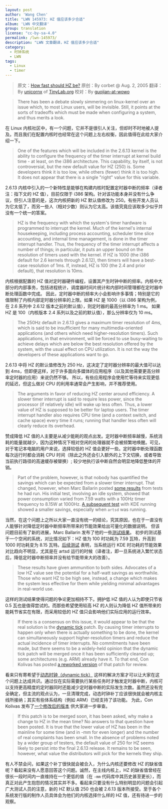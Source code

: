 ```yaml
---
layout: post
author: 'Wang Chen'
title: "LWN 145973: HZ 值应该多少合适"
album: 'LWN 中文翻译'
group: translation
license: "cc-by-sa-4.0"
permalink: /lwn-145973/
description: "LWN 文章翻译，HZ 值应该多少合适"
category:
  - 时钟系统
  - LWN
tags:
  - Linux
  - timer
---
```


> 原文：[How fast should HZ be?](https://lwn.net/Articles/145973/)
> 原创：By corbet @ Aug. 2, 2005
> 翻译：By [unicornx](https://github.com/unicornx) of [TinyLab.org][1]
> 校对：By [guojian-at-wowo](https://github.com/guojian-at-wowo)

> There has been a debate slowly simmering on linux-kernel over an issue which, to most Linux users, will be invisible. Still, it points at the sorts of tradeoffs which must be made when configuring a system, and thus merits a look.

在 Linux 内核社区中，有一个问题，它并不是很引人关注，但却时不时地被人提及。而且我们在配置内核时也经常在这个问题上左右权衡，因此值得在此给大家介绍一下。

> One of the features which will be included in the 2.6.13 kernel is the ability to configure the frequency of the timer interrupt at kernel build time - at least, on the i386 architecture. This capability, by itself, is not controversial, but the new default value for HZ (250) is. Some developers think it is too low, while others (fewer) think it is too high. It does not appear that there is a single "right" value for this variable.

2.6.13 内核中引入的一个新特性是能够在构建内核时配置定时器中断的频率（译者注：指下文的 HZ 值），目前仅限于 i386 架构。针对该功能本身并没有什么争议，但引人注意的是，这次内核把新的 HZ 默认值修改为 250。有些开发人员认为它太低了，而另一些人（相对少数）则认为它太高。该值究竟应该取多少似乎并没有一个统一的答案。

> HZ is the frequency with which the system's timer hardware is programmed to interrupt the kernel. Much of the kernel's internal housekeeping, including process accounting, scheduler time slice accounting, and internal time management, is done in the timer interrupt handler. Thus, the frequency of the timer interrupt affects a number of things; in particular, it puts an upper bound on the resolution of timers used with the kernel. If HZ is 1000 (the i386 default for 2.6 kernels through 2.6.12), then timers will have a best-case resolution of 1ms. If, instead, HZ is 100 (the 2.4 and prior default), that resolution is 10ms.

内核根据配置的 HZ 值对定时器硬件编程，设置其产生时钟中断的频率。内核中大部分的内部事务，包括进程统计，调度器时间片统计和内部时间管理都在定时器中断处理函数中完成。 因此，定时器中断的频率大小会影响许多事情；特别是它的值限制了内核内部定时器分辨率的上限。如果 HZ 是 1000（以 i386 架构为例，在 2.6 系列中 2.6.12 版本之前的默认值），则定时器的最高分辨率为 1 ms。 如果 HZ 是 100（内核版本 2.4 系列以及之前的默认值），那么分辨率仅为 10 ms。

> The 250Hz default in 2.6.13 gives a maximum timer resolution of 4ms, which is said to be insufficient for many multimedia-oriented applications (and others which need higher-resolution timers). Such applications, in that environment, will be forced to use busy-waiting to achieve delays which are below the best resolution offered by the system, with the usual effect on CPU utilization. It is not the way the developers of these applications want to go.

2.6.13 中将 HZ 的默认值修改为 250 Hz，这决定了定时器分辨率的最大值可以达到 4ms，但即便这样，对于许多面向多媒体的应用程序（以及其他需要更高分辨率定时器的应用）来说仍然不够。 所以，有些应用程序会使用忙等待来实现更低的延迟，但这么做对 CPU 的利用率通常会产生影响，并不推荐使用。

> The arguments in favor of reducing HZ center around efficiency. A slower timer interrupt is said to require less power, since the processor (if relatively idle) will wake up less often. Thus, a lower value of HZ is supposed to be better for laptop users. The timer interrupt handler also requires CPU time (and a context switch, and cache space) every time it runs; running that handler less often will clearly reduce its overhead.

赞成降低 HZ 值的人主要是从减少能耗的观点出发。定时器中断频率越慢，系统消耗的能量就越少，因为这种情况下相对空闲的处理器就不会被频繁地唤醒。可见，对于笔记本电脑的用户来说，选择较低的 HZ 值会更好一些。定时器中断处理函数每次运行时都会消耗 CPU 时间（除此之外还会引入额外的上下文切换，或者导致当前执行路径的高速缓存被替换）; 较少地执行该中断自然会明显地降低整体的开销。

> Part of the problem, however, is that nobody has quantified the savings which can be expected from a slower timer interrupt. That changed, however, when Marc Ballarin posted [some results](https://lwn.net/Articles/145980/) from tests he had run. His initial test, involving an idle system, showed that power consumption varied from 7.59 watts with a 100Hz timer frequency to 8.15W at 1000Hz. [A subsequent test](https://lwn.net/Articles/145982/) with KDE running showed a smaller savings, especially when `artsd` was running.

当然，在这个问题上之所以大家一直没有统一的结论，究其原因，也在于一直没有人能够针对降低定时器中断频率所带来的节能效果给出可量化的数据说明。 但该问题目前有了新的进展，Marc Ballarin 发布了他的一些[测试结果][2]。 初步的测试基于一个空闲的系统，对比情况如下：HZ 值为 100 时功耗为 7.59 瓦特，升高到 1000 时功耗变为 8.15 瓦特。[后续测试][3] 表明，当系统运行 KDE 时功耗的节能效果对比趋向不明显，尤其是在 artsd 运行的时候（译者注，即一旦系统进入繁忙状态后，降低定时器中断频率并没有给节能带来大的改善）。

> These results have given ammunition to both sides. Advocates of a low HZ value see the potential for a half-watt savings as worthwhile. Those who want HZ to be high see, instead, a change which makes the system less effective for them while yielding minimal advantages in real-world use.

这样的测试结果使得问题的争论更加相持不下。拥护低 HZ 值的人认为即使只节省 0.5 瓦也是值得尝试的。而那些希望使用较高 HZ 的人则认为降低 HZ 值所带来的能耗节省实在有限，而采用较低的 HZ 值只会影响他们实际应用的运行效率。

> If there is a consensus on this issue, it would appear to be that the real solution is the [dynamic tick](http://lwn.net/Articles/138969/) patch. By causing timer interrupts to happen only when there is actually something to be done, the kernel can simultaneously support higher-resolution timers and reduce the actual incidence of timer interrupts. No commitments have been made, but there seems to be a widely-held opinion that the dynamic tick patch will be merged once it has been sufficiently cleaned up; some architectures (e.g. ARM) already have it. To that end, Con Kolivas has posted [a reworked version](http://lwn.net/Articles/145880/) of that patch for review.

看来只有寄希望于[动态时钟（dynamic tick）][4] 这样的解决方案才可以让大家在这个问题上达成共识。通过仅在实际需要执行某些任务时才触发定时器中断，内核可以支持更高精度的定时器同时还能减少定时器中断的实际发生次数。虽然还没有完全确定，但主流的观点认为，一旦清理完成，动态时钟补丁应该很快就会被内核主线所接纳；其实有些体系结构（例如 ARM）已经支持了该功能。 为此，Con Kolivas 发布了[一个修改后的版本][5] 供大家进一步审查。

> If this patch is to be merged soon, it has been asked, why make a change to HZ in the mean time? No answers to that question have been posted. It is true that the lower value of HZ has been in the mainline for some time (and in -mm for even longer) and the number of real complaints has been small. In the absence of problems noted by a wider group of testers, the default value of 250 for HZ seems likely to persist into the final 2.6.13 release. It remains to be seen, however, what value the distributors will pick for the kernels they ship.

有人不禁会问，如果这个补丁很快就会被合入，为什么内核还要修改 HZ 的缺省值呢？看起来没有人愿意回答这个问题。诚然，在主线内核上，HZ 的缺省值曾经在很长一段时间内一直维持在一个更低的值（在 `-mm` 代码库中其历史甚至更长），而真正对此产生抱怨的情况其实并不多。看起来只要没有什么特别明显的问题会引起广大测试人员的注意，新的 HZ 默认值 250 也会被 2.6.13 版本所接受。至于各个系统发行版的制作人员具体会为他们的内核选择什么样的 HZ 值，还有待进一步的观察。

[1]: http://tinylab.org
[2]: https://lwn.net/Articles/145980/
[3]: https://lwn.net/Articles/145982/
[4]: /lwn-138969
[5]: http://lwn.net/Articles/145880/
